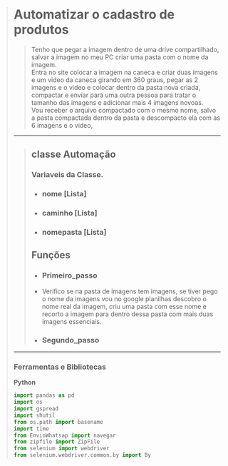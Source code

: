 ># Automatizar o cadastro de produtos 
>> Tenho que pegar a imagem dentro de uma drive compartilhado, salvar a imagem no meu PC criar uma pasta com o nome da imagem.<br>
Entra no site colocar a imagem na caneca e criar duas imagens e um video da caneca girando em 360 graus, pegar as 2 imagens e o video e colocar dentro da pasta nova criada, compactar e enviar para uma outra pessoa para tratar o tamanho das imagens e adicionar mais 4 imagens novoas.<br>
Vou receber o arquivo compactado com o mesmo nome, salvo a pasta compactada dentro da pasta e descompacto ela com as 6 imagens e o video, 
>---
>>##  **classe Automação** 
>>
>> ### Variaveis da Classe.
>>* ### nome [Lista]
>>* ### caminho [Lista]
>>* ### nomepasta [Lista]
>>
>>## **Funções** 
>>* ### Primeiro_passo
>>  * Verifico se na pasta de imagens tem imagens, se tiver pego o nome da imagens vou no google planilhas descobro o nome real da imagem,
criu uma pasta com esse nome e recorto a imagem para dentro dessa pasta com mais duas imagens essenciais.
>>* ### Segundo_passo
>---
>### Ferramentas e Bibliotecas
> __Python__
>~~~Python
>import pandas as pd
>import os
>import gspread
>import shutil
>from os.path import basename                                                  
>import time                                                                    
>from EnvioWhatsap import navegar   
>from zipfile import ZipFile
>from selenium import webdriver
>from selenium.webdriver.common.by import By
>
